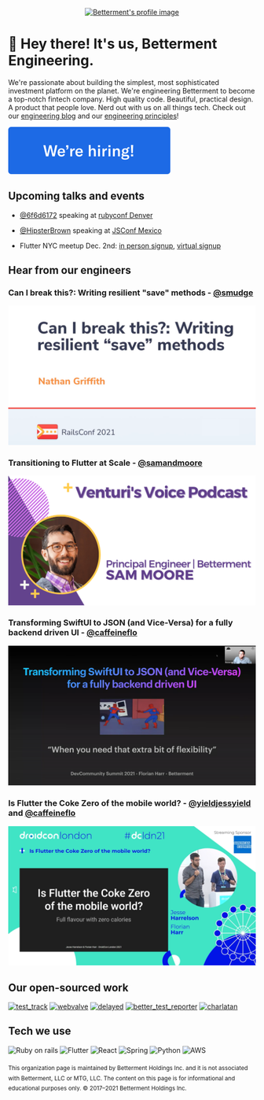 <p align="center">
  <a href="https://www.betterment.com">
    <img src="https://resources.betterment.com/hubfs/Graphics/shared-assets/betterment-icon-logo.svg" alt="Betterment's profile image"/>
  </a>
</p>

# 👋  Hey there! It's us, Betterment Engineering.

We're passionate about building the simplest, most sophisticated investment platform on the planet. We're engineering Betterment to become a top-notch fintech company. High quality code. Beautiful, practical design. A product that people love. Nerd out with us on all things tech. Check out our [engineering blog](https://www.betterment.com/category/engineering/) and our [engineering principles](https://betterment.github.io/eng-principles/)!

[![We're hiring button](https://raw.githubusercontent.com/Betterment/.github/main/profile/assets/hiring-button.svg)](https://www.betterment.com/careers/)

## Upcoming talks and events

- [@6f6d6172](https://github.com/6f6d6172) speaking at [rubyconf Denver](https://rubyconf.org/program/sessions#session-1211)

- [@HipsterBrown](https://github.com/HipsterBrown) speaking at [JSConf Mexico](https://jsconf.mx/#speakers)

- Flutter NYC meetup Dec. 2nd: [in person signup](https://www.meetup.com/flutter-nyc/events/281824008/), [virtual signup](https://www.meetup.com/DCFlutter/events/281843939/)

## Hear from our engineers

### Can I break this?: Writing resilient "save" methods - [@smudge](https://github.com/smudge)
[![Can I break this?: Writing resilient "save" methods video link](https://raw.githubusercontent.com/Betterment/.github/main/profile/assets/can-i-break-this-writing-resilient-save-methods.png)](https://www.youtube.com/watch?v=TuhS13rBoVY)

### Transitioning to Flutter at Scale - [@samandmoore](https://github.com/samandmoore)
[![Transitioning to Flutter at Scale audio link](https://raw.githubusercontent.com/Betterment/.github/main/profile/assets/transitioning-to-flutter-at-scale.png)](https://soundcloud.com/user-910706127/transitioning-to-flutter-at-scale)

### Transforming SwiftUI to JSON (and Vice-Versa) for a fully backend driven UI - [@caffeineflo](https://github.com/caffeineflo)
[![Transforming SwiftUI to JSON (and Vice-Versa) for a fully backend driven UI link](https://raw.githubusercontent.com/Betterment/.github/main/profile/assets/transforming-swiftui-to-json-for-a-fully-backend-driven-ui.png)](https://youtu.be/TS2f-DbsJIE)

### Is Flutter the Coke Zero of the mobile world? - [@yieldjessyield](https://github.com/yieldjessyield) and [@caffeineflo](https://github.com/caffeineflo)
[![Is Flutter the Coke Zero of the mobile world? link](https://raw.githubusercontent.com/Betterment/.github/main/profile/assets/is-flutter-the-coke-zero-of-the-mobile-world.png)](https://www.droidcon.com/2021/11/17/is-flutter-the-coke-zero-of-the-mobile-world/)

## Our open-sourced work

[![test_track](https://github-readme-stats.vercel.app/api/pin/?username=Betterment&repo=test_track)](https://github.com/Betterment/test_track)
[![webvalve](https://github-readme-stats.vercel.app/api/pin/?username=Betterment&repo=webvalve)](https://github.com/Betterment/webvalve)
[![delayed](https://github-readme-stats.vercel.app/api/pin/?username=Betterment&repo=delayed)](https://github.com/Betterment/delayed)
[![better_test_reporter](https://github-readme-stats.vercel.app/api/pin/?username=Betterment&repo=better_test_reporter)](https://github.com/Betterment/better_test_reporter)
[![charlatan](https://github-readme-stats.vercel.app/api/pin/?username=Betterment&repo=charlatan)](https://github.com/Betterment/charlatan)

## Tech we use
![Ruby on rails](https://img.shields.io/badge/Ruby_on_Rails-CC0000?style=for-the-badge&logo=ruby-on-rails&logoColor=white)
![Flutter](https://img.shields.io/badge/Flutter-02569B?style=for-the-badge&logo=flutter&logoColor=white)
![React](https://img.shields.io/badge/React-20232A?style=for-the-badge&logo=react&logoColor=61DAFB)
![Spring](https://img.shields.io/badge/Spring-6DB33F?style=for-the-badge&logo=spring&logoColor=white)
![Python](https://img.shields.io/badge/Python-14354C?style=for-the-badge&logo=python&logoColor=white)
![AWS](https://img.shields.io/badge/Amazon_AWS-232F3E?style=for-the-badge&logo=amazon-aws&logoColor=white)

<sub>This organization page is maintained by Betterment Holdings Inc. and it is not associated with Betterment, LLC or MTG, LLC. The content on this page is for informational and educational purposes only. © 2017–2021 Betterment Holdings Inc.</sub>
